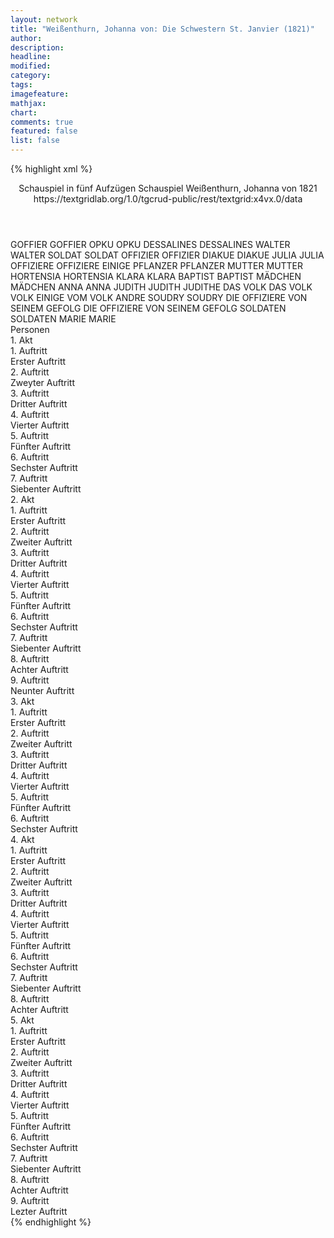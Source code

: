 ```yaml
---
layout: network
title: "Weißenthurn, Johanna von: Die Schwestern St. Janvier (1821)"
author:
description:
headline:
modified:
category:
tags:
imagefeature: 
mathjax: 
chart: 
comments: true
featured: false
list: false
---
```

{% highlight xml %}
<?xml-model href="https://raw.githubusercontent.com/DLiNa/project/master/rules/lina.rnc"?><?xml-model href="https://raw.githubusercontent.com/DLiNa/project/master/rules/lina.sch"?>
<play xmlns="http://lina.digital">
  <header>
    <title>Die Schwestern St. Janvier</title>
    <subtitle>Schauspiel in fünf Aufzügen</subtitle>
    <genretitle>Schauspiel</genretitle>
    <author>Weißenthurn, Johanna von</author>
    <date type="print">1821</date>
    <source>https://textgridlab.org/1.0/tgcrud-public/rest/textgrid:x4vx.0/data</source>
  </header>
  <personae>
    <character>
      <name>GOFFIER</name>
      <alias xml:id="goffier">
        <name>GOFFIER</name>
      </alias>
    </character>
    <character>
      <name>OPKU</name>
      <alias xml:id="opku">
        <name>OPKU</name>
      </alias>
    </character>
    <character>
      <name>DESSALINES</name>
      <alias xml:id="dessalines">
        <name>DESSALINES</name>
      </alias>
    </character>
    <character>
      <name>WALTER</name>
      <alias xml:id="walter">
        <name>WALTER</name>
      </alias>
    </character>
    <character>
      <name>SOLDAT</name>
      <alias xml:id="soldat">
        <name>SOLDAT</name>
      </alias>
    </character>
    <character>
      <name>OFFIZIER</name>
      <alias xml:id="offizier">
        <name>OFFIZIER</name>
      </alias>
    </character>
    <character>
      <name>DIAKUE</name>
      <alias xml:id="diakue">
        <name>DIAKUE</name>
      </alias>
    </character>
    <character>
      <name>JULIA</name>
      <alias xml:id="julia">
        <name>JULIA</name>
      </alias>
    </character>
    <character>
      <name>OFFIZIERE</name>
      <alias xml:id="offiziere">
        <name>OFFIZIERE</name>
      </alias>
      <alias xml:id="einige_offiziere">
        <name>EINIGE</name>
      </alias>
    </character>
    <character>
      <name>PFLANZER</name>
      <alias xml:id="pflanzer">
        <name>PFLANZER</name>
      </alias>
    </character>
    <character>
      <name>MUTTER</name>
      <alias xml:id="mutter">
        <name>MUTTER</name>
      </alias>
    </character>
    <character>
      <name>HORTENSIA</name>
      <alias xml:id="hortensia">
        <name>HORTENSIA</name>
      </alias>
    </character>
    <character>
      <name>KLARA</name>
      <alias xml:id="klara">
        <name>KLARA</name>
      </alias>
    </character>
    <character>
      <name>BAPTIST</name>
      <alias xml:id="baptist">
        <name>BAPTIST</name>
      </alias>
    </character>
    <character>
      <name>MÄDCHEN</name>
      <alias xml:id="mädchen">
        <name>MÄDCHEN</name>
      </alias>
    </character>
    <character>
      <name>ANNA</name>
      <alias xml:id="anna">
        <name>ANNA</name>
      </alias>
    </character>
    <character>
      <name>JUDITH</name>
      <alias xml:id="judith">
        <name>JUDITH</name>
      </alias>
      <alias xml:id="judithe">
        <name>JUDITHE</name>
      </alias>
    </character>
    <character>
      <name>DAS VOLK</name>
      <alias xml:id="das_volk">
        <name>DAS VOLK</name>
      </alias>
      <alias xml:id="volk">
        <name>VOLK</name>
      </alias>
      <alias xml:id="einige_vom_volk">
        <name>EINIGE VOM VOLK</name>
      </alias>
      <alias xml:id="andre">
        <name>ANDRE</name>
      </alias>
    </character>
    <character>
      <name>SOUDRY</name>
      <alias xml:id="soudry">
        <name>SOUDRY</name>
      </alias>
    </character>
    <character>
      <name>DIE OFFIZIERE VON SEINEM GEFOLG</name>
      <alias xml:id="die_offiziere_von_seinem_gefolg">
        <name>DIE OFFIZIERE VON SEINEM GEFOLG</name>
      </alias>
    </character>
    <character>
      <name>SOLDATEN</name>
      <alias xml:id="soldaten">
        <name>SOLDATEN</name>
      </alias>
    </character>
  	<character>
  		<name>MARIE</name>
  		<alias xml:id="marie">
  			<name>MARIE</name>
  		</alias>
  	</character>
  </personae>
  <text>
    <div>
      <head>Personen</head>
    </div>
    <div>
      <head>1. Akt</head>
      <div>
        <head>1. Auftritt</head>
        <div>
          <head>Erster Auftritt</head>
          <sp who="#goffier">
            <amount n="5" unit="speech_acts"/>
            <amount n="38" unit="words"/>
            <amount n="5" unit="lines"/>
            <amount n="188" unit="chars"/>
          </sp>
          <sp who="#opku">
            <amount n="5" unit="speech_acts"/>
            <amount n="150" unit="words"/>
            <amount n="17" unit="lines"/>
            <amount n="702" unit="chars"/>
          </sp>
        </div>
      </div>
      <div>
        <head>2. Auftritt</head>
        <div>
          <head>Zweyter Auftritt</head>
          <sp who="#dessalines">
            <amount n="9" unit="speech_acts"/>
            <amount n="305" unit="words"/>
            <amount n="38" unit="lines"/>
            <amount n="1548" unit="chars"/>
          </sp>
          <sp who="#opku">
            <amount n="7" unit="speech_acts"/>
            <amount n="52" unit="words"/>
            <amount n="8" unit="lines"/>
            <amount n="284" unit="chars"/>
          </sp>
          <sp who="#goffier">
            <amount n="5" unit="speech_acts"/>
            <amount n="49" unit="words"/>
            <amount n="7" unit="lines"/>
            <amount n="252" unit="chars"/>
          </sp>
        </div>
      </div>
      <div>
        <head>3. Auftritt</head>
        <div>
          <head>Dritter Auftritt</head>
          <sp who="#dessalines">
            <amount n="21" unit="speech_acts"/>
            <amount n="410" unit="words"/>
            <amount n="54" unit="lines"/>
            <amount n="2059" unit="chars"/>
          </sp>
          <sp who="#walter">
            <amount n="17" unit="speech_acts"/>
            <amount n="352" unit="words"/>
            <amount n="49" unit="lines"/>
            <amount n="1808" unit="chars"/>
          </sp>
          <sp who="#soldat">
            <amount n="1" unit="speech_acts"/>
            <amount n="10" unit="words"/>
            <amount n="1" unit="lines"/>
            <amount n="43" unit="chars"/>
          </sp>
          <sp who="#goffier">
            <amount n="1" unit="speech_acts"/>
            <amount n="23" unit="words"/>
            <amount n="3" unit="lines"/>
            <amount n="120" unit="chars"/>
          </sp>
        </div>
      </div>
      <div>
        <head>4. Auftritt</head>
        <div>
          <head>Vierter Auftritt</head>
          <sp who="#offizier">
            <amount n="1" unit="speech_acts"/>
            <amount n="3" unit="words"/>
            <amount n="1" unit="lines"/>
            <amount n="24" unit="chars"/>
          </sp>
          <sp who="#dessalines">
            <amount n="1" unit="speech_acts"/>
            <amount n="205" unit="words"/>
            <amount n="26" unit="lines"/>
            <amount n="1061" unit="chars"/>
          </sp>
        </div>
      </div>
      <div>
        <head>5. Auftritt</head>
        <div>
          <head>Fünfter Auftritt</head>
          <sp who="#dessalines">
            <amount n="14" unit="speech_acts"/>
            <amount n="862" unit="words"/>
            <amount n="112" unit="lines"/>
            <amount n="4440" unit="chars"/>
          </sp>
          <sp who="#diakue">
            <amount n="13" unit="speech_acts"/>
            <amount n="380" unit="words"/>
            <amount n="52" unit="lines"/>
            <amount n="1912" unit="chars"/>
          </sp>
        </div>
      </div>
      <div>
        <head>6. Auftritt</head>
        <div>
          <head>Sechster Auftritt</head>
          <sp who="#julia">
            <amount n="6" unit="speech_acts"/>
            <amount n="434" unit="words"/>
            <amount n="59" unit="lines"/>
            <amount n="2249" unit="chars"/>
          </sp>
          <sp who="#dessalines">
            <amount n="6" unit="speech_acts"/>
            <amount n="240" unit="words"/>
            <amount n="31" unit="lines"/>
            <amount n="1281" unit="chars"/>
          </sp>
        </div>
      </div>
      <div>
        <head>7. Auftritt</head>
        <div>
          <head>Siebenter Auftritt</head>
          <sp who="#dessalines">
            <amount n="9" unit="speech_acts"/>
            <amount n="249" unit="words"/>
            <amount n="33" unit="lines"/>
            <amount n="1284" unit="chars"/>
          </sp>
          <sp who="#einige_offiziere">
            <amount n="1" unit="speech_acts"/>
            <amount n="4" unit="words"/>
            <amount n="1" unit="lines"/>
            <amount n="18" unit="chars"/>
          </sp>
          <sp who="#offiziere #einige_offiziere">
            <amount n="3" unit="speech_acts"/>
            <amount n="16" unit="words"/>
            <amount n="3" unit="lines"/>
            <amount n="83" unit="chars"/>
          </sp>
          <sp who="#pflanzer">
            <amount n="1" unit="speech_acts"/>
            <amount n="5" unit="words"/>
            <amount n="1" unit="lines"/>
            <amount n="19" unit="chars"/>
          </sp>
          <sp who="#julia">
            <amount n="5" unit="speech_acts"/>
            <amount n="64" unit="words"/>
            <amount n="10" unit="lines"/>
            <amount n="335" unit="chars"/>
          </sp>
        </div>
      </div>
    </div>
    <div>
      <head>2. Akt</head>
      <div>
        <head>1. Auftritt</head>
        <div>
          <head>Erster Auftritt</head>
          <sp who="#mutter">
            <amount n="6" unit="speech_acts"/>
            <amount n="512" unit="words"/>
            <amount n="62" unit="lines"/>
            <amount n="2617" unit="chars"/>
          </sp>
          <sp who="#hortensia">
            <amount n="8" unit="speech_acts"/>
            <amount n="140" unit="words"/>
            <amount n="19" unit="lines"/>
            <amount n="703" unit="chars"/>
          </sp>
          <sp who="#marie">
            <amount n="4" unit="speech_acts"/>
            <amount n="106" unit="words"/>
            <amount n="14" unit="lines"/>
            <amount n="520" unit="chars"/>
          </sp>
          <sp who="#hortensia #marie">
            <amount n="1" unit="speech_acts"/>
            <amount n="5" unit="words"/>
            <amount n="1" unit="lines"/>
            <amount n="20" unit="chars"/>
          </sp>
        </div>
      </div>
      <div>
        <head>2. Auftritt</head>
        <div>
          <head>Zweiter Auftritt</head>
          <sp who="#klara">
            <amount n="4" unit="speech_acts"/>
            <amount n="105" unit="words"/>
            <amount n="12" unit="lines"/>
            <amount n="499" unit="chars"/>
          </sp>
          <sp who="#hortensia">
            <amount n="1" unit="speech_acts"/>
            <amount n="2" unit="words"/>
            <amount n="1" unit="lines"/>
            <amount n="10" unit="chars"/>
          </sp>
          <sp who="#marie">
            <amount n="1" unit="speech_acts"/>
            <amount n="3" unit="words"/>
            <amount n="1" unit="lines"/>
            <amount n="14" unit="chars"/>
          </sp>
          <sp who="#mutter">
            <amount n="3" unit="speech_acts"/>
            <amount n="17" unit="words"/>
            <amount n="3" unit="lines"/>
            <amount n="88" unit="chars"/>
          </sp>
          <sp who="#hortensia #marie">
            <amount n="1" unit="speech_acts"/>
            <amount n="1" unit="words"/>
            <amount n="1" unit="lines"/>
            <amount n="7" unit="chars"/>
          </sp>
        </div>
      </div>
      <div>
        <head>3. Auftritt</head>
        <div>
          <head>Dritter Auftritt</head>
          <sp who="#mutter">
            <amount n="9" unit="speech_acts"/>
            <amount n="92" unit="words"/>
            <amount n="13" unit="lines"/>
            <amount n="459" unit="chars"/>
          </sp>
          <sp who="#baptist">
            <amount n="10" unit="speech_acts"/>
            <amount n="388" unit="words"/>
            <amount n="48" unit="lines"/>
            <amount n="1955" unit="chars"/>
          </sp>
          <sp who="#hortensia">
            <amount n="3" unit="speech_acts"/>
            <amount n="15" unit="words"/>
            <amount n="3" unit="lines"/>
            <amount n="76" unit="chars"/>
          </sp>
          <sp who="#marie">
            <amount n="3" unit="speech_acts"/>
            <amount n="14" unit="words"/>
            <amount n="3" unit="lines"/>
            <amount n="81" unit="chars"/>
          </sp>
          <sp who="#hortensia #marie">
            <amount n="2" unit="speech_acts"/>
            <amount n="3" unit="words"/>
            <amount n="2" unit="lines"/>
            <amount n="30" unit="chars"/>
          </sp>
        </div>
      </div>
      <div>
        <head>4. Auftritt</head>
        <div>
          <head>Vierter Auftritt</head>
          <sp who="#hortensia">
            <amount n="8" unit="speech_acts"/>
            <amount n="53" unit="words"/>
            <amount n="9" unit="lines"/>
            <amount n="280" unit="chars"/>
          </sp>
          <sp who="#marie">
            <amount n="6" unit="speech_acts"/>
            <amount n="41" unit="words"/>
            <amount n="6" unit="lines"/>
            <amount n="173" unit="chars"/>
          </sp>
          <sp who="#mutter">
            <amount n="5" unit="speech_acts"/>
            <amount n="160" unit="words"/>
            <amount n="18" unit="lines"/>
            <amount n="805" unit="chars"/>
          </sp>
          <sp who="#klara">
            <amount n="5" unit="speech_acts"/>
            <amount n="118" unit="words"/>
            <amount n="16" unit="lines"/>
            <amount n="589" unit="chars"/>
          </sp>
          <sp who="#hortensia #marie">
            <amount n="2" unit="speech_acts"/>
            <amount n="16" unit="words"/>
            <amount n="2" unit="lines"/>
            <amount n="79" unit="chars"/>
          </sp>
        </div>
      </div>
      <div>
        <head>5. Auftritt</head>
        <div>
          <head>Fünfter Auftritt</head>
          <sp who="#mutter">
            <amount n="5" unit="speech_acts"/>
            <amount n="295" unit="words"/>
            <amount n="38" unit="lines"/>
            <amount n="1543" unit="chars"/>
          </sp>
          <sp who="#hortensia">
            <amount n="2" unit="speech_acts"/>
            <amount n="16" unit="words"/>
            <amount n="2" unit="lines"/>
            <amount n="71" unit="chars"/>
          </sp>
          <sp who="#marie">
            <amount n="1" unit="speech_acts"/>
            <amount n="9" unit="words"/>
            <amount n="1" unit="lines"/>
            <amount n="44" unit="chars"/>
          </sp>
          <sp who="#hortensia #marie">
            <amount n="3" unit="speech_acts"/>
            <amount n="24" unit="words"/>
            <amount n="3" unit="lines"/>
            <amount n="97" unit="chars"/>
          </sp>
        </div>
      </div>
      <div>
        <head>6. Auftritt</head>
        <div>
          <head>Sechster Auftritt</head>
          <sp who="#klara">
            <amount n="9" unit="speech_acts"/>
            <amount n="297" unit="words"/>
            <amount n="37" unit="lines"/>
            <amount n="1467" unit="chars"/>
          </sp>
          <sp who="#mutter">
            <amount n="8" unit="speech_acts"/>
            <amount n="139" unit="words"/>
            <amount n="19" unit="lines"/>
            <amount n="700" unit="chars"/>
          </sp>
          <sp who="#hortensia #marie">
            <amount n="1" unit="speech_acts"/>
            <amount n="5" unit="words"/>
            <amount n="1" unit="lines"/>
            <amount n="26" unit="chars"/>
          </sp>
          <sp who="#hortensia #marie">
            <amount n="1" unit="speech_acts"/>
            <amount n="6" unit="words"/>
            <amount n="1" unit="lines"/>
            <amount n="42" unit="chars"/>
          </sp>
        </div>
      </div>
      <div>
        <head>7. Auftritt</head>
        <div>
          <head>Siebenter Auftritt</head>
          <sp who="#klara">
            <amount n="4" unit="speech_acts"/>
            <amount n="77" unit="words"/>
            <amount n="10" unit="lines"/>
            <amount n="402" unit="chars"/>
          </sp>
          <sp who="#mutter">
            <amount n="4" unit="speech_acts"/>
            <amount n="28" unit="words"/>
            <amount n="5" unit="lines"/>
            <amount n="151" unit="chars"/>
          </sp>
          <sp who="#hortensia">
            <amount n="2" unit="speech_acts"/>
            <amount n="10" unit="words"/>
            <amount n="2" unit="lines"/>
            <amount n="48" unit="chars"/>
          </sp>
          <sp who="#marie">
            <amount n="1" unit="speech_acts"/>
            <amount n="5" unit="words"/>
            <amount n="1" unit="lines"/>
            <amount n="25" unit="chars"/>
          </sp>
        </div>
      </div>
      <div>
        <head>8. Auftritt</head>
        <div>
          <head>Achter Auftritt</head>
          <sp who="#anna">
            <amount n="8" unit="speech_acts"/>
            <amount n="110" unit="words"/>
            <amount n="15" unit="lines"/>
            <amount n="530" unit="chars"/>
          </sp>
          <sp who="#klara">
            <amount n="7" unit="speech_acts"/>
            <amount n="132" unit="words"/>
            <amount n="18" unit="lines"/>
            <amount n="652" unit="chars"/>
          </sp>
        </div>
      </div>
      <div>
        <head>9. Auftritt</head>
        <div>
          <head>Neunter Auftritt</head>
          <sp who="#offizier">
            <amount n="10" unit="speech_acts"/>
            <amount n="141" unit="words"/>
            <amount n="21" unit="lines"/>
            <amount n="704" unit="chars"/>
          </sp>
          <sp who="#anna">
            <amount n="13" unit="speech_acts"/>
            <amount n="237" unit="words"/>
            <amount n="32" unit="lines"/>
            <amount n="1226" unit="chars"/>
          </sp>
          <sp who="#klara">
            <amount n="15" unit="speech_acts"/>
            <amount n="125" unit="words"/>
            <amount n="20" unit="lines"/>
            <amount n="648" unit="chars"/>
          </sp>
          <sp who="#mutter">
            <amount n="1" unit="speech_acts"/>
            <amount n="7" unit="words"/>
            <amount n="1" unit="lines"/>
            <amount n="44" unit="chars"/>
          </sp>
        </div>
      </div>
    </div>
    <div>
      <head>3. Akt</head>
      <div>
        <head>1. Auftritt</head>
        <div>
          <head>Erster Auftritt</head>
          <sp who="#judith">
            <amount n="8" unit="speech_acts"/>
            <amount n="258" unit="words"/>
            <amount n="33" unit="lines"/>
            <amount n="1331" unit="chars"/>
          </sp>
          <sp who="#diakue">
            <amount n="8" unit="speech_acts"/>
            <amount n="320" unit="words"/>
            <amount n="40" unit="lines"/>
            <amount n="1605" unit="chars"/>
          </sp>
        </div>
      </div>
      <div>
        <head>2. Auftritt</head>
        <div>
          <head>Zweiter Auftritt</head>
          <sp who="#diakue">
            <amount n="3" unit="speech_acts"/>
            <amount n="123" unit="words"/>
            <amount n="17" unit="lines"/>
            <amount n="582" unit="chars"/>
          </sp>
          <sp who="#offizier">
            <amount n="3" unit="speech_acts"/>
            <amount n="50" unit="words"/>
            <amount n="7" unit="lines"/>
            <amount n="248" unit="chars"/>
          </sp>
          <sp who="#judith">
            <amount n="3" unit="speech_acts"/>
            <amount n="99" unit="words"/>
            <amount n="14" unit="lines"/>
            <amount n="496" unit="chars"/>
          </sp>
        </div>
      </div>
      <div>
        <head>3. Auftritt</head>
        <div>
          <head>Dritter Auftritt</head>
          <sp who="#mutter">
            <amount n="4" unit="speech_acts"/>
            <amount n="313" unit="words"/>
            <amount n="37" unit="lines"/>
            <amount n="1550" unit="chars"/>
          </sp>
          <sp who="#hortensia">
            <amount n="2" unit="speech_acts"/>
            <amount n="103" unit="words"/>
            <amount n="13" unit="lines"/>
            <amount n="492" unit="chars"/>
          </sp>
          <sp who="#marie">
            <amount n="3" unit="speech_acts"/>
            <amount n="28" unit="words"/>
            <amount n="5" unit="lines"/>
            <amount n="121" unit="chars"/>
          </sp>
        </div>
      </div>
      <div>
        <head>4. Auftritt</head>
        <div>
          <head>Vierter Auftritt</head>
          <sp who="#offizier">
            <amount n="3" unit="speech_acts"/>
            <amount n="26" unit="words"/>
            <amount n="3" unit="lines"/>
            <amount n="126" unit="chars"/>
          </sp>
          <sp who="#mutter">
            <amount n="6" unit="speech_acts"/>
            <amount n="134" unit="words"/>
            <amount n="14" unit="lines"/>
            <amount n="659" unit="chars"/>
          </sp>
          <sp who="#marie">
            <amount n="2" unit="speech_acts"/>
            <amount n="12" unit="words"/>
            <amount n="3" unit="lines"/>
            <amount n="54" unit="chars"/>
          </sp>
          <sp who="#hortensia">
            <amount n="2" unit="speech_acts"/>
            <amount n="11" unit="words"/>
            <amount n="2" unit="lines"/>
            <amount n="46" unit="chars"/>
          </sp>
        </div>
      </div>
      <div>
        <head>5. Auftritt</head>
        <div>
          <head>Fünfter Auftritt</head>
          <sp who="#diakue">
            <amount n="2" unit="speech_acts"/>
            <amount n="96" unit="words"/>
            <amount n="13" unit="lines"/>
            <amount n="508" unit="chars"/>
          </sp>
          <sp who="#das_volk">
            <amount n="1" unit="speech_acts"/>
            <amount n="8" unit="words"/>
            <amount n="1" unit="lines"/>
            <amount n="34" unit="chars"/>
          </sp>
        </div>
      </div>
      <div>
        <head>6. Auftritt</head>
        <div>
          <head>Sechster Auftritt</head>
          <sp who="#marie">
            <amount n="3" unit="speech_acts"/>
            <amount n="21" unit="words"/>
            <amount n="3" unit="lines"/>
            <amount n="107" unit="chars"/>
          </sp>
          <sp who="#mutter">
            <amount n="7" unit="speech_acts"/>
            <amount n="54" unit="words"/>
            <amount n="7" unit="lines"/>
            <amount n="260" unit="chars"/>
          </sp>
          <sp who="#diakue">
            <amount n="12" unit="speech_acts"/>
            <amount n="341" unit="words"/>
            <amount n="46" unit="lines"/>
            <amount n="1806" unit="chars"/>
          </sp>
          <sp who="#das_volk">
            <amount n="2" unit="speech_acts"/>
            <amount n="16" unit="words"/>
            <amount n="2" unit="lines"/>
            <amount n="79" unit="chars"/>
          </sp>
          <sp who="#einige_vom_volk">
            <amount n="3" unit="speech_acts"/>
            <amount n="18" unit="words"/>
            <amount n="3" unit="lines"/>
            <amount n="93" unit="chars"/>
          </sp>
          <sp who="#volk">
            <amount n="2" unit="speech_acts"/>
            <amount n="6" unit="words"/>
            <amount n="2" unit="lines"/>
            <amount n="27" unit="chars"/>
          </sp>
          <sp who="#andre">
            <amount n="2" unit="speech_acts"/>
            <amount n="10" unit="words"/>
            <amount n="2" unit="lines"/>
            <amount n="59" unit="chars"/>
          </sp>
          <sp who="#baptist">
            <amount n="2" unit="speech_acts"/>
            <amount n="24" unit="words"/>
            <amount n="3" unit="lines"/>
            <amount n="103" unit="chars"/>
          </sp>
          <sp who="#hortensia">
            <amount n="2" unit="speech_acts"/>
            <amount n="12" unit="words"/>
            <amount n="2" unit="lines"/>
            <amount n="59" unit="chars"/>
          </sp>
          <sp who="#volk">
            <amount n="1" unit="speech_acts"/>
            <amount n="4" unit="words"/>
            <amount n="1" unit="lines"/>
            <amount n="22" unit="chars"/>
          </sp>
        </div>
      </div>
    </div>
    <div>
      <head>4. Akt</head>
      <div>
        <head>1. Auftritt</head>
        <div>
          <head>Erster Auftritt</head>
          <sp who="#diakue">
            <amount n="1" unit="speech_acts"/>
            <amount n="62" unit="words"/>
            <amount n="8" unit="lines"/>
            <amount n="296" unit="chars"/>
          </sp>
        </div>
      </div>
      <div>
        <head>2. Auftritt</head>
        <div>
          <head>Zweiter Auftritt</head>
          <sp who="#judith">
            <amount n="10" unit="speech_acts"/>
            <amount n="260" unit="words"/>
            <amount n="35" unit="lines"/>
            <amount n="1299" unit="chars"/>
          </sp>
          <sp who="#diakue">
            <amount n="12" unit="speech_acts"/>
            <amount n="316" unit="words"/>
            <amount n="43" unit="lines"/>
            <amount n="1649" unit="chars"/>
          </sp>
          <sp who="#marie">
            <amount n="8" unit="speech_acts"/>
            <amount n="57" unit="words"/>
            <amount n="12" unit="lines"/>
            <amount n="288" unit="chars"/>
          </sp>
          <sp who="#hortensia">
            <amount n="7" unit="speech_acts"/>
            <amount n="146" unit="words"/>
            <amount n="21" unit="lines"/>
            <amount n="721" unit="chars"/>
          </sp>
          <sp who="#hortensia #marie">
            <amount n="1" unit="speech_acts"/>
            <amount n="8" unit="words"/>
            <amount n="1" unit="lines"/>
            <amount n="43" unit="chars"/>
          </sp>
          <sp who="#hortensia #marie">
            <amount n="1" unit="speech_acts"/>
            <amount n="9" unit="words"/>
            <amount n="1" unit="lines"/>
            <amount n="47" unit="chars"/>
          </sp>
        </div>
      </div>
      <div>
        <head>3. Auftritt</head>
        <div>
          <head>Dritter Auftritt</head>
          <sp who="#soudry">
            <amount n="6" unit="speech_acts"/>
            <amount n="149" unit="words"/>
            <amount n="22" unit="lines"/>
            <amount n="778" unit="chars"/>
          </sp>
          <sp who="#diakue">
            <amount n="6" unit="speech_acts"/>
            <amount n="66" unit="words"/>
            <amount n="10" unit="lines"/>
            <amount n="330" unit="chars"/>
          </sp>
        </div>
      </div>
      <div>
        <head>4. Auftritt</head>
        <div>
          <head>Vierter Auftritt</head>
          <sp who="#offizier">
            <amount n="1" unit="speech_acts"/>
            <amount n="11" unit="words"/>
            <amount n="2" unit="lines"/>
            <amount n="57" unit="chars"/>
          </sp>
          <sp who="#diakue">
            <amount n="6" unit="speech_acts"/>
            <amount n="51" unit="words"/>
            <amount n="7" unit="lines"/>
            <amount n="232" unit="chars"/>
          </sp>
          <sp who="#soudry">
            <amount n="4" unit="speech_acts"/>
            <amount n="67" unit="words"/>
            <amount n="9" unit="lines"/>
            <amount n="347" unit="chars"/>
          </sp>
          <sp who="#offiziere #offizier">
            <amount n="1" unit="speech_acts"/>
            <amount n="4" unit="words"/>
            <amount n="1" unit="lines"/>
            <amount n="16" unit="chars"/>
          </sp>
        </div>
      </div>
      <div>
        <head>5. Auftritt</head>
        <div>
          <head>Fünfter Auftritt</head>
          <sp who="#diakue">
            <amount n="2" unit="speech_acts"/>
            <amount n="133" unit="words"/>
            <amount n="16" unit="lines"/>
            <amount n="683" unit="chars"/>
          </sp>
          <sp who="#soudry">
            <amount n="1" unit="speech_acts"/>
            <amount n="17" unit="words"/>
            <amount n="3" unit="lines"/>
            <amount n="80" unit="chars"/>
          </sp>
          <sp who="#judith">
            <amount n="1" unit="speech_acts"/>
            <amount n="36" unit="words"/>
            <amount n="5" unit="lines"/>
            <amount n="204" unit="chars"/>
          </sp>
        </div>
      </div>
      <div>
        <head>6. Auftritt</head>
        <div>
          <head>Sechster Auftritt</head>
          <sp who="#dessalines">
            <amount n="4" unit="speech_acts"/>
            <amount n="193" unit="words"/>
            <amount n="25" unit="lines"/>
            <amount n="1011" unit="chars"/>
          </sp>
          <sp who="#goffier">
            <amount n="1" unit="speech_acts"/>
            <amount n="8" unit="words"/>
            <amount n="1" unit="lines"/>
            <amount n="40" unit="chars"/>
          </sp>
          <sp who="#julia">
            <amount n="2" unit="speech_acts"/>
            <amount n="37" unit="words"/>
            <amount n="4" unit="lines"/>
            <amount n="178" unit="chars"/>
          </sp>
        </div>
      </div>
      <div>
        <head>7. Auftritt</head>
        <div>
          <head>Siebenter Auftritt</head>
          <sp who="#dessalines">
            <amount n="7" unit="speech_acts"/>
            <amount n="102" unit="words"/>
            <amount n="14" unit="lines"/>
            <amount n="520" unit="chars"/>
          </sp>
          <sp who="#diakue">
            <amount n="10" unit="speech_acts"/>
            <amount n="93" unit="words"/>
            <amount n="16" unit="lines"/>
            <amount n="485" unit="chars"/>
          </sp>
          <sp who="#julia">
            <amount n="11" unit="speech_acts"/>
            <amount n="143" unit="words"/>
            <amount n="22" unit="lines"/>
            <amount n="779" unit="chars"/>
          </sp>
        </div>
      </div>
      <div>
        <head>8. Auftritt</head>
        <div>
          <head>Achter Auftritt</head>
          <sp who="#opku">
            <amount n="6" unit="speech_acts"/>
            <amount n="192" unit="words"/>
            <amount n="25" unit="lines"/>
            <amount n="995" unit="chars"/>
          </sp>
          <sp who="#dessalines">
            <amount n="11" unit="speech_acts"/>
            <amount n="657" unit="words"/>
            <amount n="84" unit="lines"/>
            <amount n="3397" unit="chars"/>
          </sp>
          <sp who="#julia">
            <amount n="4" unit="speech_acts"/>
            <amount n="18" unit="words"/>
            <amount n="4" unit="lines"/>
            <amount n="95" unit="chars"/>
          </sp>
          <sp who="#diakue">
            <amount n="3" unit="speech_acts"/>
            <amount n="40" unit="words"/>
            <amount n="6" unit="lines"/>
            <amount n="220" unit="chars"/>
          </sp>
        </div>
      </div>
    </div>
    <div>
      <head>5. Akt</head>
      <div>
        <head>1. Auftritt</head>
        <div>
          <head>Erster Auftritt</head>
          <sp who="#marie">
            <amount n="1" unit="speech_acts"/>
            <amount n="81" unit="words"/>
            <amount n="10" unit="lines"/>
            <amount n="403" unit="chars"/>
          </sp>
        </div>
      </div>
      <div>
        <head>2. Auftritt</head>
        <div>
          <head>Zweiter Auftritt</head>
          <sp who="#soudry">
            <amount n="1" unit="speech_acts"/>
            <amount n="14" unit="words"/>
            <amount n="2" unit="lines"/>
            <amount n="70" unit="chars"/>
          </sp>
        </div>
      </div>
      <div>
        <head>3. Auftritt</head>
        <div>
          <head>Dritter Auftritt</head>
          <sp who="#diakue">
            <amount n="9" unit="speech_acts"/>
            <amount n="312" unit="words"/>
            <amount n="40" unit="lines"/>
            <amount n="1607" unit="chars"/>
          </sp>
          <sp who="#soudry">
            <amount n="8" unit="speech_acts"/>
            <amount n="178" unit="words"/>
            <amount n="24" unit="lines"/>
            <amount n="905" unit="chars"/>
          </sp>
        </div>
      </div>
      <div>
        <head>4. Auftritt</head>
        <div>
          <head>Vierter Auftritt</head>
          <sp who="#judith">
            <amount n="3" unit="speech_acts"/>
            <amount n="52" unit="words"/>
            <amount n="6" unit="lines"/>
            <amount n="223" unit="chars"/>
          </sp>
          <sp who="#diakue">
            <amount n="2" unit="speech_acts"/>
            <amount n="13" unit="words"/>
            <amount n="2" unit="lines"/>
            <amount n="71" unit="chars"/>
          </sp>
        </div>
      </div>
      <div>
        <head>5. Auftritt</head>
        <div>
          <head>Fünfter Auftritt</head>
          <sp who="#julia">
            <amount n="4" unit="speech_acts"/>
            <amount n="161" unit="words"/>
            <amount n="22" unit="lines"/>
            <amount n="856" unit="chars"/>
          </sp>
          <sp who="#diakue">
            <amount n="9" unit="speech_acts"/>
            <amount n="162" unit="words"/>
            <amount n="24" unit="lines"/>
            <amount n="822" unit="chars"/>
          </sp>
          <sp who="#judith">
            <amount n="9" unit="speech_acts"/>
            <amount n="36" unit="words"/>
            <amount n="9" unit="lines"/>
            <amount n="161" unit="chars"/>
          </sp>
        </div>
      </div>
      <div>
        <head>6. Auftritt</head>
        <div>
          <head>Sechster Auftritt</head>
          <sp who="#judith">
            <amount n="13" unit="speech_acts"/>
            <amount n="128" unit="words"/>
            <amount n="20" unit="lines"/>
            <amount n="616" unit="chars"/>
          </sp>
          <sp who="#julia">
            <amount n="7" unit="speech_acts"/>
            <amount n="320" unit="words"/>
            <amount n="42" unit="lines"/>
            <amount n="1744" unit="chars"/>
          </sp>
          <sp who="#hortensia">
            <amount n="18" unit="speech_acts"/>
            <amount n="226" unit="words"/>
            <amount n="33" unit="lines"/>
            <amount n="1135" unit="chars"/>
          </sp>
          <sp who="#marie">
            <amount n="8" unit="speech_acts"/>
            <amount n="63" unit="words"/>
            <amount n="11" unit="lines"/>
            <amount n="301" unit="chars"/>
          </sp>
          <sp who="#judithe">
            <amount n="1" unit="speech_acts"/>
            <amount n="9" unit="words"/>
            <amount n="1" unit="lines"/>
            <amount n="51" unit="chars"/>
          </sp>
          <sp who="#hortensia #marie">
            <amount n="2" unit="speech_acts"/>
            <amount n="9" unit="words"/>
            <amount n="2" unit="lines"/>
            <amount n="44" unit="chars"/>
          </sp>
        </div>
      </div>
      <div>
        <head>7. Auftritt</head>
        <div>
          <head>Siebenter Auftritt</head>
          <sp who="#marie">
            <amount n="2" unit="speech_acts"/>
            <amount n="13" unit="words"/>
            <amount n="2" unit="lines"/>
            <amount n="57" unit="chars"/>
          </sp>
          <sp who="#judith">
            <amount n="4" unit="speech_acts"/>
            <amount n="97" unit="words"/>
            <amount n="13" unit="lines"/>
            <amount n="520" unit="chars"/>
          </sp>
          <sp who="#soudry">
            <amount n="5" unit="speech_acts"/>
            <amount n="141" unit="words"/>
            <amount n="17" unit="lines"/>
            <amount n="714" unit="chars"/>
          </sp>
          <sp who="#hortensia">
            <amount n="4" unit="speech_acts"/>
            <amount n="63" unit="words"/>
            <amount n="8" unit="lines"/>
            <amount n="302" unit="chars"/>
          </sp>
        </div>
      </div>
      <div>
        <head>8. Auftritt</head>
        <div>
          <head>Achter Auftritt</head>
          <sp who="#dessalines">
            <amount n="2" unit="speech_acts"/>
            <amount n="228" unit="words"/>
            <amount n="29" unit="lines"/>
            <amount n="1194" unit="chars"/>
          </sp>
          <sp who="#goffier">
            <amount n="1" unit="speech_acts"/>
            <amount n="15" unit="words"/>
            <amount n="2" unit="lines"/>
            <amount n="73" unit="chars"/>
          </sp>
          <sp who="#das_volk">
            <amount n="1" unit="speech_acts"/>
            <amount n="4" unit="words"/>
            <amount n="1" unit="lines"/>
            <amount n="25" unit="chars"/>
          </sp>
          <sp who="#die_offiziere_von_seinem_gefolg">
            <amount n="1" unit="speech_acts"/>
            <amount n="3" unit="words"/>
            <amount n="1" unit="lines"/>
            <amount n="13" unit="chars"/>
          </sp>
          <sp who="#volk">
            <amount n="1" unit="speech_acts"/>
            <amount n="8" unit="words"/>
            <amount n="1" unit="lines"/>
            <amount n="38" unit="chars"/>
          </sp>
        </div>
      </div>
      <div>
        <head>9. Auftritt</head>
        <div>
          <head>Lezter Auftritt</head>
          <sp who="#soudry">
            <amount n="4" unit="speech_acts"/>
            <amount n="59" unit="words"/>
            <amount n="8" unit="lines"/>
            <amount n="298" unit="chars"/>
          </sp>
          <sp who="#julia">
            <amount n="8" unit="speech_acts"/>
            <amount n="70" unit="words"/>
            <amount n="12" unit="lines"/>
            <amount n="342" unit="chars"/>
          </sp>
          <sp who="#dessalines">
            <amount n="7" unit="speech_acts"/>
            <amount n="172" unit="words"/>
            <amount n="23" unit="lines"/>
            <amount n="889" unit="chars"/>
          </sp>
          <sp who="#diakue">
            <amount n="9" unit="speech_acts"/>
            <amount n="369" unit="words"/>
            <amount n="46" unit="lines"/>
            <amount n="1880" unit="chars"/>
          </sp>
          <sp who="#volk">
            <amount n="3" unit="speech_acts"/>
            <amount n="9" unit="words"/>
            <amount n="3" unit="lines"/>
            <amount n="50" unit="chars"/>
          </sp>
          <sp who="#goffier #opku">
            <amount n="1" unit="speech_acts"/>
            <amount n="5" unit="words"/>
            <amount n="1" unit="lines"/>
            <amount n="27" unit="chars"/>
          </sp>
          <sp who="#soldaten">
            <amount n="3" unit="speech_acts"/>
            <amount n="15" unit="words"/>
            <amount n="3" unit="lines"/>
            <amount n="80" unit="chars"/>
          </sp>
          <sp who="#offiziere">
            <amount n="5" unit="speech_acts"/>
            <amount n="34" unit="words"/>
            <amount n="5" unit="lines"/>
            <amount n="170" unit="chars"/>
          </sp>
          <sp who="#soudry #julia #diakue #volk #goffier #opku #soldaten #offiziere #hortensia #marie">
            <amount n="1" unit="speech_acts"/>
            <amount n="6" unit="words"/>
            <amount n="1" unit="lines"/>
            <amount n="20" unit="chars"/>
          </sp>
          <sp who="#hortensia">
            <amount n="3" unit="speech_acts"/>
            <amount n="15" unit="words"/>
            <amount n="4" unit="lines"/>
            <amount n="62" unit="chars"/>
          </sp>
          <sp who="#hortensia #marie">
            <amount n="2" unit="speech_acts"/>
            <amount n="10" unit="words"/>
            <amount n="3" unit="lines"/>
            <amount n="39" unit="chars"/>
          </sp>
        </div>
      </div>
    </div>
  </text>
</play>
{% endhighlight %}